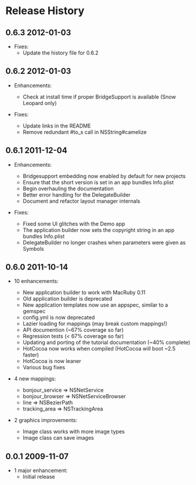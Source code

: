# Release History

## 0.6.3 2012-01-03

* Fixes:
  * Update the history file for 0.6.2

## 0.6.2 2012-01-03

* Enhancements:
  * Check at install time if proper BridgeSupport is available (Snow Leopard only)

* Fixes:
  * Update links in the README
  * Remove redundant #to_s call in NSString#camelize

## 0.6.1 2011-12-04

* Enhancements:
  * Bridgesupport embedding now enabled by default for new projects
  * Ensure that the short version is set in an app bundles Info.plist
  * Begin overhauling the documentation
  * Better error handling for the DelegateBuilder
  * Document and refactor layout manager internals

* Fixes:
  * Fixed some UI glitches with the Demo app
  * The application builder now sets the copyright string in an app bundles Info.plist
  * DelegateBuilder no longer crashes when parameters were given as Symbols

## 0.6.0 2011-10-14

* 10 enhancements:
  + New application builder to work with MacRuby 0.11
  + Old application builder is deprecated
  + New application templates now use an appspec, similar to a gemspec
  + config.yml is now deprecated
  + Lazier loading for mappings (may break custom mappings!)
  + API documention (~67% coverage so far)
  + Regression tests (< 67% coverage so far)
  + Updating and porting of the tutorial documentation (~40% complete)
  + HotCocoa now works when compiled (HotCocoa will boot ~2.5 faster)
  + HotCocoa is now leaner
  + Various bug fixes

* 4 new mappings:
  + bonjour_service => NSNetService
  + bonjour_browser => NSNetServiceBrowser
  + line           => NSBezierPath
  + tracking_area  => NSTrackingArea

* 2 graphics improvements:
  + Image class works with more image types
  + Image class can save images

## 0.0.1 2009-11-07

* 1 major enhancement:
  + Initial release
